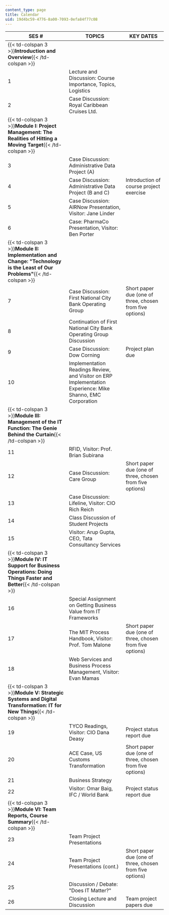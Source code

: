 ```yaml
---
content_type: page
title: Calendar
uid: 19d4bc59-4776-8a00-7093-0efa84f77c08
---
```


| SES # | TOPICS | KEY DATES |
| --- | --- | --- |
| {{< td-colspan 3 >}}**Introduction and Overview**{{< /td-colspan >}} |||
| 1 | Lecture and Discussion: Course Importance, Topics, Logistics |  |
| 2 | Case Discussion: Royal Caribbean Cruises Ltd. |  |
| {{< td-colspan 3 >}}**Module I: Project Management: The Realities of Hitting a Moving Target**{{< /td-colspan >}} |||
| 3 | Case Discussion: Administrative Data Project (A) |  |
| 4 | Case Discussion: Administrative Data Project (B and C) | Introduction of course project exercise |
| 5 | Case Discussion: AIRNow Presentation, Visitor: Jane Linder |  |
| 6 | Case: PharmaCo Presentation, Visitor: Ben Porter |  |
| {{< td-colspan 3 >}}**Module II: Implementation and Change: "Technology is the Least of Our Problems"**{{< /td-colspan >}} |||
| 7 | Case Discussion: First National City Bank Operating Group | Short paper due (one of three, chosen from five options) |
| 8 | Continuation of First National City Bank Operating Group Discussion |  |
| 9 | Case Discussion: Dow Corning | Project plan due |
| 10 | Implementation Readings Review, and Visitor on ERP Implementation Experience: Mike Shanno, EMC Corporation |  |
| {{< td-colspan 3 >}}**Module III: Management of the IT Function: The Genie Behind the Curtain**{{< /td-colspan >}} |||
| 11 | RFID, Visitor: Prof. Brian Subirana |  |
| 12 | Case Discussion: Care Group | Short paper due (one of three, chosen from five options) |
| 13 | Case Discussion: Lifeline, Visitor: CIO Rich Reich |  |
| 14 | Class Discussion of Student Projects |  |
| 15 | Visitor: Arup Gupta, CEO, Tata Consultancy Services |  |
| {{< td-colspan 3 >}}**Module IV: IT Support for Business Operations: Doing Things Faster and Better**{{< /td-colspan >}} |||
| 16 | Special Assignment on Getting Business Value from IT Frameworks |  |
| 17 | The MIT Process Handbook, Visitor: Prof. Tom Malone | Short paper due (one of three, chosen from five options) |
| 18 | Web Services and Business Process Management, Visitor: Evan Mamas |  |
| {{< td-colspan 3 >}}**Module V: Strategic Systems and Digital Transformation: IT for New Things**{{< /td-colspan >}} |||
| 19 | TYCO Readings, Visitor: CIO Dana Deasy | Project status report due |
| 20 | ACE Case, US Customs Transformation | Short paper due (one of three, chosen from five options) |
| 21 | Business Strategy |  |
| 22 | Visitor: Omar Baig, IFC / World Bank | Project status report due |
| {{< td-colspan 3 >}}**Module VI: Team Reports, Course Summary**{{< /td-colspan >}} |||
| 23 | Team Project Presentations |  |
| 24 | Team Project Presentations (cont.) | Short paper due (one of three, chosen from five options) |
| 25 | Discussion / Debate: "Does IT Matter?" |  |
| 26 | Closing Lecture and Discussion | Team project papers due